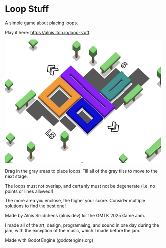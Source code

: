 # Loop Stuff

A simple game about placing loops.

Play it here: https://alnis.itch.io/loop-stuff

![Screenshot of Loop Stuff application](things/screenshots/hero.png)

Drag in the gray areas to place loops. Fill all of the gray tiles to move to the next stage.

The loops must not overlap, and certainly must not be degenerate (i.e. no points or lines allowed!)

The more area you enclose, the higher your score. Consider multiple solutions to find the best one!

Made by Alnis Smidchens (alnis.dev) for the GMTK 2025 Game Jam.

I made all of the art, design, programming, and sound in one day during the jam, with the exception of the music, which I made before the jam.

Made with Godot Engine (godotengine.org)
